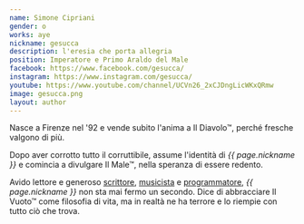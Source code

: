 ```yaml
---
name: Simone Cipriani
gender: o
works: aye
nickname: gesucca
description: l'eresia che porta allegria
position: Imperatore e Primo Araldo del Male
facebook: https://www.facebook.com/gesucca/
instagram: https://www.instagram.com/gesucca/
youtube: https://www.youtube.com/channel/UCVn26_2xCJDngLicWKxQRmw
image: gesucca.png
layout: author
---
```


Nasce a Firenze nel '92 e vende subito l'anima a Il Diavolo&trade;, perché fresche valgono di più.

Dopo aver corrotto tutto il corruttibile, assume l'identità di *{{ page.nickname }}* e comincia a divulgare Il Male&trade;, nella speranza di essere redento.

Avido lettore e generoso [scrittore][wordpress], [musicista][soundcloud] e [programmatore][github], *{{ page.nickname }}* non sta mai fermo un secondo. Dice di abbracciare Il Vuoto&trade; come filosofia di vita, ma in realtà ne ha terrore e lo riempie con tutto ciò che trova.

[wordpress]:  https://gesuccascrittore.wordpress.com
[github]:     https://github.com/gesucca
[soundcloud]: https://soundcloud.com/user-326240122
